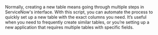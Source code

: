 Normally, creating a new table means going through multiple steps in ServiceNow's interface. With this script, you can automate the process to quickly set up a new table with the exact columns you need. It’s useful when you need to frequently create similar tables, or you’re setting up a new application that requires multiple tables with specific fields.
